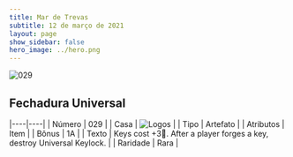 ```yaml
---
title: Mar de Trevas
subtitle: 12 de março de 2021
layout: page
show_sidebar: false
hero_image: ../hero.png
---
```


![029](https://cdn.keyforgegame.com/media/card_front/pt/496_029_3M3F33339XV4_pt.png)

## Fechadura Universal

|----|----|
| Número | 029 |
| Casa | ![Logos](https://archonarcana.com/images/thumb/c/ce/Logos.png/22px-Logos.png "Logos") |
| Tipo | Artefato |
| Atributos | Item |
| Bônus | 1A |
| Texto | Keys cost +3.  After a player forges a key, destroy Universal Keylock. |
| Raridade | Rara |
